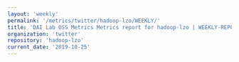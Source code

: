```yaml
---
layout: 'weekly'
permalink: '/metrics/twitter/hadoop-lzo/WEEKLY/'
title: 'DAI Lab OSS Metrics Metrics report for hadoop-lzo | WEEKLY-REPORT-2019-10-25'
organization: 'twitter'
repository: 'hadoop-lzo'
current_date: '2019-10-25'
---
```

